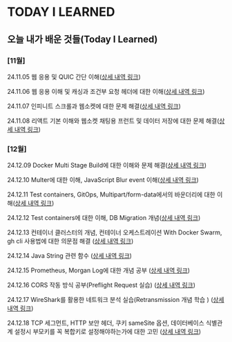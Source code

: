 # TODAY I LEARNED

## 오늘 내가 배운 것들(Today I Learned)

### [11월] 

24.11.05 웹 응용 및 QUIC 간단 이해([상세 내역 링크](https://github.com/100-hours-a-week/stella-til/blob/6218057c88a531b3764cffd09ad58edd99a6154d/Nov/2024-11-05.md))

24.11.06 웹 응용 이해 및 캐싱과 조건부 요청 헤더에 대한 이해([상세 내역 링크](https://github.com/100-hours-a-week/stella-til/blob/ae70db228dbdf3e4f1762f02ed3843f61fff8ea9/Nov/2024-11-06.md))

24.11.07 인피니트 스크롤과 웹소켓에 대한 문제 해결([상세 내역 링크](https://github.com/100-hours-a-week/stella-til/blob/7c83bc6261c1fb12e5a56dbc0e7b47e22d5751bb/Nov/2024-11-07.md))

24.11.08 리액트 기본 이해와 웹소켓 채팅용 프런트 및 데이터 저장에 대한 문제 해결([상세 내역 링크](https://github.com/100-hours-a-week/stella-til/blob/3780ea118888e523ce2baa0f2db5b31c0f862fce/Nov/2024-11-08.md))

### [12월] 
24.12.09 Docker Multi Stage Build에 대한 이해와 문제 해결([상세 내역 링크](https://github.com/100-hours-a-week/stella-til/blob/dfd2ffc26a71a5d459cb2033fe6d2e713b5120b5/Dec/2024-12-09.md))

24.12.10 Multer에 대한 이해, JavaScript Blur event 이해([상세 내역 링크](https://github.com/100-hours-a-week/stella-til/blob/538daf34126c13d0c780a789524e1d7c4dc27f92/Dec/2024-12-10.md))

24.12.11 Test containers, GitOps, Multipart/form-data에서의 바운더리에 대한 이해([상세 내역 링크](https://github.com/100-hours-a-week/stella-til/blob/39a43cc6bf1456bea8f69e6432070a85fe9d96ac/Dec/2024-12-11.md))

24.12.12 Test containers에 대한 이해, DB Migration 개념([상세 내역 링크](https://github.com/100-hours-a-week/stella-til/blob/43ad59f8bb0a6473d9ef9294cd7473ae4f76c8f0/Dec/2024-12-12.md))

24.12.13 컨테이너 클러스터의 개념, 컨테이너 오케스트레이션 With Docker Swarm, gh cli 사용법에 대한 의문점 해결 ([상세 내역 링크](https://github.com/100-hours-a-week/stella-til/blob/9b93c7081baf8f9769ecb8ad402efc9dba38c6d3/Dec/2024-12-13.md))

24.12.14 Java String 관련 함수 ([상세 내역 링크](https://github.com/100-hours-a-week/stella-til/blob/1624f5f3251f577a8a51968b1a341459d90ebde9/Dec/2024-12-14.md))

24.12.15 Prometheus, Morgan Log에 대한 개념 공부 ([상세 내역 링크](https://github.com/100-hours-a-week/stella-til/blob/1fb7e8d45815cfb4b74c9c296f111664eae3801a/Dec/2024-12-15.md))

24.12.16 CORS 작동 방식 공부(Preflight Request 실습) ([상세 내역 링크](https://velog.io/@choiyoorim/CORS의-개념과-방식))

24.12.17 WireShark를 활용한 네트워크 분석 실습(Retransmission 개념 학습 ) ([상세 내역 링크](https://velog.io/@choiyoorim/WireShark를-활용한-네트워크-분석-실습))

24.12.18 TCP 세그먼트, HTTP 보안 헤더, 쿠키 sameSite 옵션, 데이터베이스 식별관계 설정시 부모키를 꼭 복합키로 설정해야하는가에 대한 고민 ([상세 내역 링크](https://github.com/100-hours-a-week/stella-til/blob/3780ea118888e523ce2baa0f2db5b31c0f862fce/Nov/2024-11-08.md))

